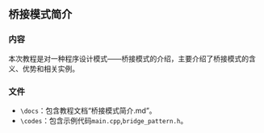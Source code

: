 ## 桥接模式简介
### 内容
本次教程是对一种程序设计模式——桥接模式的介绍，主要介绍了桥接模式的含义、优势和相关实例。

### 文件
* `\docs`：包含教程文档“桥接模式简介.md”。
* `\codes`：包含示例代码`main.cpp`,`bridge_pattern.h`。
